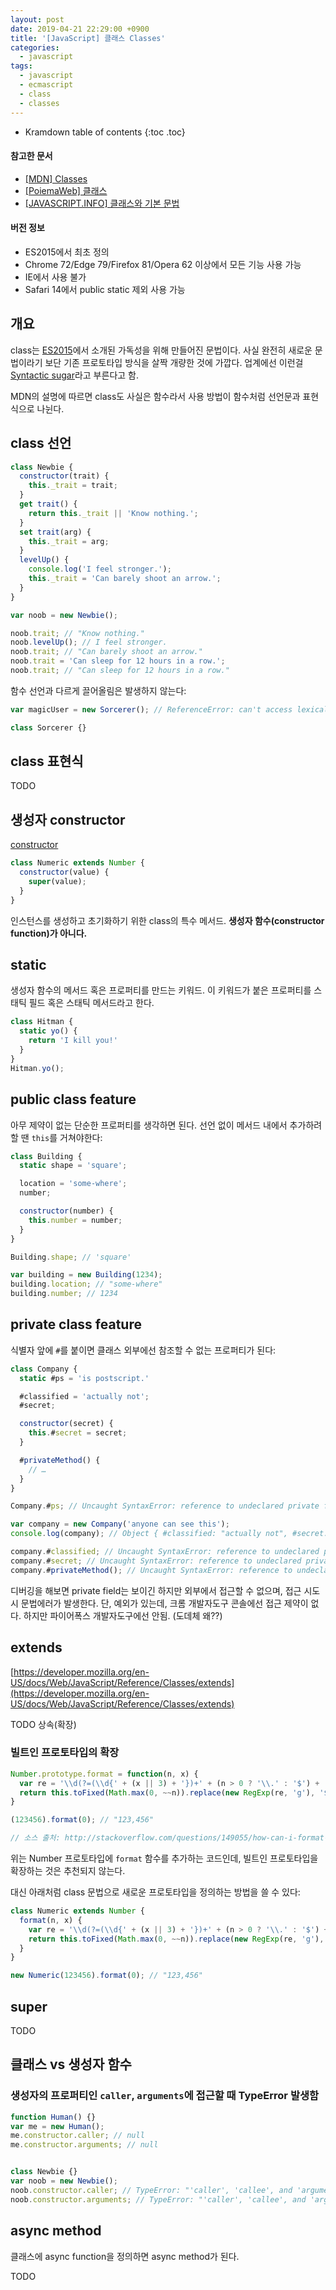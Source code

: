 ```yaml
---
layout: post
date: 2019-04-21 22:29:00 +0900
title: '[JavaScript] 클래스 Classes'
categories:
  - javascript
tags:
  - javascript
  - ecmascript
  - class
  - classes
---
```


* Kramdown table of contents
{:toc .toc}

#### 참고한 문서

- [\[MDN\] Classes](https://developer.mozilla.org/en-US/docs/Web/JavaScript/Reference/Classes)
- [\[PoiemaWeb\] 클래스](https://poiemaweb.com/es6-class)
- [\[JAVASCRIPT.INFO\] 클래스와 기본 문법](https://ko.javascript.info/class)

#### 버전 정보

- ES2015에서 최초 정의
- Chrome 72/Edge 79/Firefox 81/Opera 62 이상에서 모든 기능 사용 가능
- IE에서 사용 불가
- Safari 14에서 public static 제외 사용 가능


## 개요

class는 [ES2015](https://www.ecma-international.org/ecma-262/6.0/#sec-class-definitions)에서 소개된 가독성을 위해 만들어진 문법이다. 사실 완전히 새로운 문법이라기 보단 기존 프로토타입 방식을 살짝 개량한 것에 가깝다. 업계에선 이런걸 [Syntactic sugar](https://en.wikipedia.org/wiki/Syntactic_sugar)라고 부른다고 함.

MDN의 설명에 따르면 class도 사실은 함수라서 사용 방법이 함수처럼 선언문과 표현식으로 나뉜다.


## class 선언

```js
class Newbie {
  constructor(trait) {
    this._trait = trait;
  }
  get trait() {
    return this._trait || 'Know nothing.';
  }
  set trait(arg) {
    this._trait = arg;
  }
  levelUp() {
    console.log('I feel stronger.');
    this._trait = 'Can barely shoot an arrow.';
  }
}

var noob = new Newbie();

noob.trait; // "Know nothing."
noob.levelUp(); // I feel stronger.
noob.trait; // "Can barely shoot an arrow."
noob.trait = 'Can sleep for 12 hours in a row.';
noob.trait; // "Can sleep for 12 hours in a row."
```

함수 선언과 다르게 끌어올림은 발생하지 않는다:

```js
var magicUser = new Sorcerer(); // ReferenceError: can't access lexical declaration `Sorcerer' before initialization

class Sorcerer {}
```


## class 표현식

TODO


## 생성자 constructor

[constructor](https://developer.mozilla.org/en-US/docs/Web/JavaScript/Reference/Classes/constructor)

```js
class Numeric extends Number {
  constructor(value) {
    super(value);
  }
}
```

인스턴스를 생성하고 초기화하기 위한 class의 특수 메서드. **생성자 함수(constructor function)가 아니다.**


## static

생성자 함수의 메서드 혹은 프로퍼티를 만드는 키워드. 이 키워드가 붙은 프로퍼티를 스태틱 필드 혹은 스태틱 메서드라고 한다.

```js
class Hitman {
  static yo() {
    return 'I kill you!'
  }
}
Hitman.yo();
```


## public class feature

아무 제약이 없는 단순한 프로퍼티를 생각하면 된다. 선언 없이 메서드 내에서 추가하려 할 땐 `this`를 거쳐야한다:

```js
class Building {
  static shape = 'square';

  location = 'some-where';
  number;

  constructor(number) {
    this.number = number;
  }
}

Building.shape; // 'square' 

var building = new Building(1234);
building.location; // "some-where"
building.number; // 1234
```


## private class feature

식별자 앞에 `#`를 붙이면 클래스 외부에선 참조할 수 없는 프로퍼티가 된다:

```js
class Company {
  static #ps = 'is postscript.'

  #classified = 'actually not';
  #secret;

  constructor(secret) {
    this.#secret = secret;
  }

  #privateMethod() {
    // …
  }
}

Company.#ps; // Uncaught SyntaxError: reference to undeclared private field or method #ps

var company = new Company('anyone can see this');
console.log(company); // Object { #classified: "actually not", #secret: "anyone can see this" }

company.#classified; // Uncaught SyntaxError: reference to undeclared private field or method #classified
company.#secret; // Uncaught SyntaxError: reference to undeclared private field or method #secret
company.#privateMethod(); // Uncaught SyntaxError: reference to undeclared private field or method #privateMethod;
```

디버깅을 해보면 private field는 보이긴 하지만 외부에서 접근할 수 없으며, 접근 시도 시 문법에러가 발생한다. 단, 예외가 있는데, 크롬 개발자도구 콘솔에선 접근 제약이 없다. 하지만 파이어폭스 개발자도구에선 안됨. (도데체 왜??)


## extends

[https://developer.mozilla.org/en-US/docs/Web/JavaScript/Reference/Classes/extends](https://developer.mozilla.org/en-US/docs/Web/JavaScript/Reference/Classes/extends)

TODO 상속(확장)

### 빌트인 프로토타입의 확장

```js
Number.prototype.format = function(n, x) {
  var re = '\\d(?=(\\d{' + (x || 3) + '})+' + (n > 0 ? '\\.' : '$') + ')';
  return this.toFixed(Math.max(0, ~~n)).replace(new RegExp(re, 'g'), '$&,');
}

(123456).format(0); // "123,456"

// 소스 출처: http://stackoverflow.com/questions/149055/how-can-i-format-numbers-as-money-in-javascript
```

위는 Number 프로토타입에 `format` 함수를 추가하는 코드인데, 빌트인 프로토타입을 확장하는 것은 추천되지 않는다.

대신 아래처럼 class 문법으로 새로운 프로토타입을 정의하는 방법을 쓸 수 있다:

```js
class Numeric extends Number {
  format(n, x) {
    var re = '\\d(?=(\\d{' + (x || 3) + '})+' + (n > 0 ? '\\.' : '$') + ')';
    return this.toFixed(Math.max(0, ~~n)).replace(new RegExp(re, 'g'), '$&,');
  }
}

new Numeric(123456).format(0); // "123,456"
```


## super

TODO


## 클래스 vs 생성자 함수

### 생성자의 프로퍼티인 `caller`, `arguments`에 접근할 때 TypeError 발생함

```js
function Human() {}
var me = new Human();
me.constructor.caller; // null
me.constructor.arguments; // null


class Newbie {}
var noob = new Newbie();
noob.constructor.caller; // TypeError: "'caller', 'callee', and 'arguments' properties may not be accessed on strict mode functions or the arguments objects for calls to them"
noob.constructor.arguments; // TypeError: "'caller', 'callee', and 'arguments' properties may not be accessed on strict mode functions or the arguments objects for calls to them"
```


## async method

클래스에 async function을 정의하면 async method가 된다.

TODO


